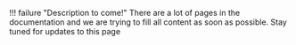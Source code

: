 !!! failure "Description to come!"
    There are a lot of pages in the documentation and we are trying to fill all content as soon as possible. Stay tuned for updates to this page

<!--- TODO --->
